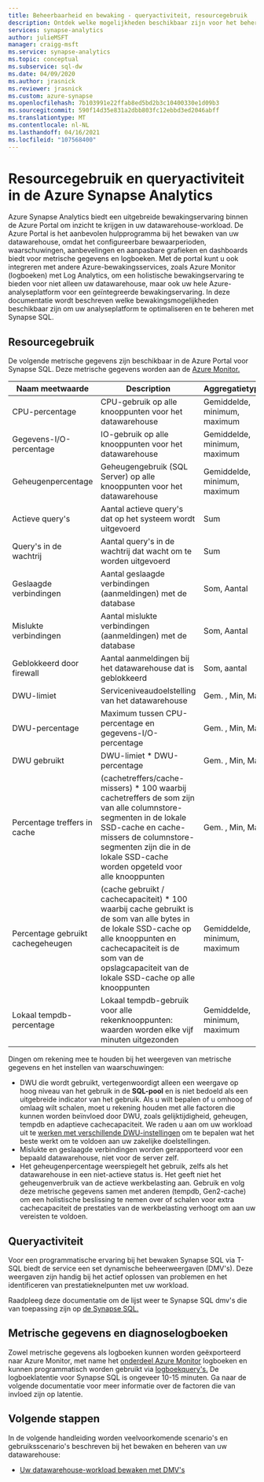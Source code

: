 ```yaml
---
title: Beheerbaarheid en bewaking - queryactiviteit, resourcegebruik
description: Ontdek welke mogelijkheden beschikbaar zijn voor het beheren en controleren van Azure Synapse Analytics. Gebruik de Azure Portal dynamische beheerweergaven (DMV's) om inzicht te krijgen in de queryactiviteit en het resourcegebruik van uw datawarehouse.
services: synapse-analytics
author: julieMSFT
manager: craigg-msft
ms.service: synapse-analytics
ms.topic: conceptual
ms.subservice: sql-dw
ms.date: 04/09/2020
ms.author: jrasnick
ms.reviewer: jrasnick
ms.custom: azure-synapse
ms.openlocfilehash: 7b103991e22ffab8ed5bd2b3c10400330e1d09b3
ms.sourcegitcommit: 590f14d35e831a2dbb803fc12ebbd3ed2046abff
ms.translationtype: MT
ms.contentlocale: nl-NL
ms.lasthandoff: 04/16/2021
ms.locfileid: "107568400"
---
```

# <a name="monitoring-resource-utilization-and-query-activity-in-azure-synapse-analytics"></a>Resourcegebruik en queryactiviteit in de Azure Synapse Analytics

Azure Synapse Analytics biedt een uitgebreide bewakingservaring binnen de Azure Portal om inzicht te krijgen in uw datawarehouse-workload. De Azure Portal is het aanbevolen hulpprogramma bij het bewaken van uw datawarehouse, omdat het configureerbare bewaarperioden, waarschuwingen, aanbevelingen en aanpasbare grafieken en dashboards biedt voor metrische gegevens en logboeken. Met de portal kunt u ook integreren met andere Azure-bewakingsservices, zoals Azure Monitor (logboeken) met Log Analytics, om een holistische bewakingservaring te bieden voor niet alleen uw datawarehouse, maar ook uw hele Azure-analyseplatform voor een geïntegreerde bewakingservaring. In deze documentatie wordt beschreven welke bewakingsmogelijkheden beschikbaar zijn om uw analyseplatform te optimaliseren en te beheren met Synapse SQL.

## <a name="resource-utilization"></a>Resourcegebruik

De volgende metrische gegevens zijn beschikbaar in de Azure Portal voor Synapse SQL. Deze metrische gegevens worden aan de [Azure Monitor.](../../azure-monitor/data-platform.md?bc=%2fazure%2fsynapse-analytics%2fsql-data-warehouse%2fbreadcrumb%2ftoc.json&toc=%2fazure%2fsynapse-analytics%2fsql-data-warehouse%2ftoc.json#metrics)

| Naam meetwaarde             | Description                                                  | Aggregatietype |
| ----------------------- | ------------------------------------------------------------ | ---------------- |
| CPU-percentage          | CPU-gebruik op alle knooppunten voor het datawarehouse      | Gemiddelde, minimum, maximum    |
| Gegevens-I/O-percentage      | IO-gebruik op alle knooppunten voor het datawarehouse       | Gemiddelde, minimum, maximum    |
| Geheugenpercentage       | Geheugengebruik (SQL Server) op alle knooppunten voor het datawarehouse | Gemiddelde, minimum, maximum   |
| Actieve query's          | Aantal actieve query's dat op het systeem wordt uitgevoerd             | Sum              |
| Query's in de wachtrij          | Aantal query's in de wachtrij dat wacht om te worden uitgevoerd          | Sum              |
| Geslaagde verbindingen  | Aantal geslaagde verbindingen (aanmeldingen) met de database | Som, Aantal       |
| Mislukte verbindingen      | Aantal mislukte verbindingen (aanmeldingen) met de database | Som, Aantal       |
| Geblokkeerd door firewall     | Aantal aanmeldingen bij het datawarehouse dat is geblokkeerd     | Som, aantal       |
| DWU-limiet               | Serviceniveaudoelstelling van het datawarehouse                | Gem. , Min, Max    |
| DWU-percentage          | Maximum tussen CPU-percentage en gegevens-I/O-percentage        | Gem. , Min, Max    |
| DWU gebruikt                | DWU-limiet * DWU-percentage                                   | Gem. , Min, Max    |
| Percentage treffers in cache    | (cachetreffers/cache-missers) * 100 waarbij cachetreffers de som zijn van alle columnstore-segmenten in de lokale SSD-cache en cache-missers de columnstore-segmenten zijn die in de lokale SSD-cache worden opgeteld voor alle knooppunten | Gem. , Min, Max    |
| Percentage gebruikt cachegeheugen   | (cache gebruikt / cachecapaciteit) * 100 waarbij cache gebruikt is de som van alle bytes in de lokale SSD-cache op alle knooppunten en cachecapaciteit is de som van de opslagcapaciteit van de lokale SSD-cache op alle knooppunten | Gemiddelde, minimum, maximum    |
| Lokaal tempdb-percentage | Lokaal tempdb-gebruik voor alle rekenknooppunten: waarden worden elke vijf minuten uitgezonden | Gemiddelde, minimum, maximum    |

Dingen om rekening mee te houden bij het weergeven van metrische gegevens en het instellen van waarschuwingen:

- DWU die wordt gebruikt, vertegenwoordigt alleen een weergave op hoog niveau van het gebruik in de **SQL-pool** en is niet bedoeld als een uitgebreide indicator van het gebruik. Als u wilt bepalen of u omhoog of omlaag wilt schalen, moet u rekening houden met alle factoren die kunnen worden beïnvloed door DWU, zoals gelijktijdigheid, geheugen, tempdb en adaptieve cachecapaciteit. We raden u aan om uw workload uit te [werken met verschillende DWU-instellingen](sql-data-warehouse-manage-compute-overview.md#finding-the-right-size-of-data-warehouse-units) om te bepalen wat het beste werkt om te voldoen aan uw zakelijke doelstellingen.
- Mislukte en geslaagde verbindingen worden gerapporteerd voor een bepaald datawarehouse, niet voor de server zelf.
- Het geheugenpercentage weerspiegelt het gebruik, zelfs als het datawarehouse in een niet-actieve status is. Het geeft niet het geheugenverbruik van de actieve werkbelasting aan. Gebruik en volg deze metrische gegevens samen met anderen (tempdb, Gen2-cache) om een holistische beslissing te nemen over of schalen voor extra cachecapaciteit de prestaties van de werkbelasting verhoogt om aan uw vereisten te voldoen.

## <a name="query-activity"></a>Queryactiviteit

Voor een programmatische ervaring bij het bewaken Synapse SQL via T-SQL biedt de service een set dynamische beheerweergaven (DMV's). Deze weergaven zijn handig bij het actief oplossen van problemen en het identificeren van prestatieknelpunten met uw workload.

Raadpleeg deze documentatie om de lijst weer te Synapse SQL dmv's die van toepassing zijn op [de Synapse SQL.](../sql/reference-tsql-system-views.md#dedicated-sql-pool-dynamic-management-views-dmvs) 

## <a name="metrics-and-diagnostics-logging"></a>Metrische gegevens en diagnoselogboeken 

Zowel metrische gegevens als logboeken kunnen worden geëxporteerd naar Azure Monitor, met name het [onderdeel Azure Monitor](../../azure-monitor/logs/log-query-overview.md?toc=/azure/synapse-analytics/sql-data-warehouse/toc.json&bc=/azure/synapse-analytics/sql-data-warehouse/breadcrumb/toc.json) logboeken en kunnen programmatisch worden gebruikt via [logboekquery's.](../../azure-monitor/logs/log-analytics-tutorial.md?bc=%2fazure%2fsynapse-analytics%2fsql-data-warehouse%2fbreadcrumb%2ftoc.json&toc=%2fazure%2fsynapse-analytics%2fsql-data-warehouse%2ftoc.json) De logboeklatentie voor Synapse SQL is ongeveer 10-15 minuten. Ga naar de volgende documentatie voor meer informatie over de factoren die van invloed zijn op latentie.

## <a name="next-steps"></a>Volgende stappen

In de volgende handleiding worden veelvoorkomende scenario's en gebruiksscenario's beschreven bij het bewaken en beheren van uw datawarehouse:

- [Uw datawarehouse-workload bewaken met DMV's](sql-data-warehouse-manage-monitor.md)